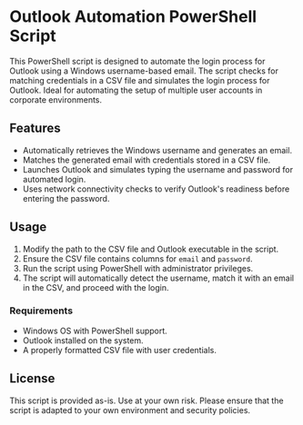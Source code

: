 # Outlook Automation PowerShell Script

This PowerShell script is designed to automate the login process for Outlook using a Windows username-based email. The script checks for matching credentials in a CSV file and simulates the login process for Outlook. Ideal for automating the setup of multiple user accounts in corporate environments.

## Features
- Automatically retrieves the Windows username and generates an email.
- Matches the generated email with credentials stored in a CSV file.
- Launches Outlook and simulates typing the username and password for automated login.
- Uses network connectivity checks to verify Outlook's readiness before entering the password.

## Usage
1. Modify the path to the CSV file and Outlook executable in the script.
2. Ensure the CSV file contains columns for `email` and `password`.
3. Run the script using PowerShell with administrator privileges.
4. The script will automatically detect the username, match it with an email in the CSV, and proceed with the login.

### Requirements
- Windows OS with PowerShell support.
- Outlook installed on the system.
- A properly formatted CSV file with user credentials.

## License
This script is provided as-is. Use at your own risk. Please ensure that the script is adapted to your own environment and security policies.
